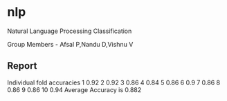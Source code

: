 # nlp
Natural Language Processing
Classification

Group Members - Afsal P,Nandu D,Vishnu V

Report
--------
Individual fold accuracies
1 0.92
2 0.92
3 0.86
4 0.84
5 0.86
6 0.9
7 0.86
8 0.86
9 0.86
10 0.94
Average Accuracy is 0.882